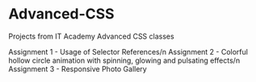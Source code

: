 # Advanced-CSS
Projects from IT Academy Advanced CSS classes

Assignment 1 - Usage of Selector References/n
Assignment 2 - Colorful hollow circle animation with spinning, glowing and pulsating effects/n
Assignment 3 - Responsive Photo Gallery
